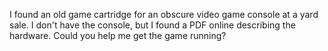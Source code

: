 I found an old game cartridge for an obscure video game console at a yard sale. I don't have the console, but I found a PDF online describing the hardware. Could you help me get the game running?
